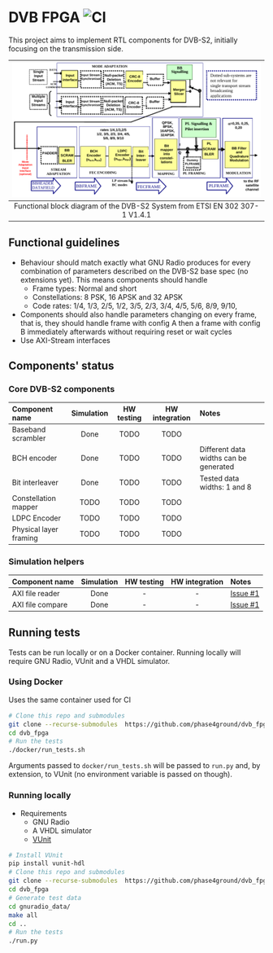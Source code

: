 # DVB FPGA ![CI](https://github.com/phase4ground/dvb_fpga/workflows/CI/badge.svg)

This project aims to implement RTL components for DVB-S2, initially focusing on
the transmission side.

| ![System architecture](misc/system_architecture.png)                        |
| :---:                                                                       |
| Functional block diagram of the DVB-S2 System from ETSI EN 302 307-1 V1.4.1 |

## Functional guidelines

* Behaviour should match exactly what GNU Radio produces for every combination of
  parameters described on the DVB-S2 base spec (no extensions yet). This means
  components should handle
  * Frame types: Normal and short
  * Constellations: 8 PSK, 16 APSK and 32 APSK
  * Code rates: 1/4, 1/3, 2/5, 1/2, 3/5, 2/3, 3/4, 4/5, 5/6, 8/9, 9/10,
* Components should also handle parameters changing on every frame, that is, they
  should handle frame with config A then a frame with config B immediately
  afterwards without requiring reset or wait cycles
* Use AXI-Stream interfaces

## Components' status

<!-- Definitions of each development stage: -->

<!-- * Simulation -->
<!--   * Data must match GNU Radio's output -->
<!--   * **Back to back data:** check no bubbles are inserted -->
<!--   * **Slow reader:** check that AXI backpressure works as expected -->
<!--   * **Slow writer:** check that output data is throttled correctly -->
<!--   * **Slow write and reader:** check AXI handshaking works as expected -->
<!-- * Hardware testing -->
<!--   * Check components is synthesized/implemented as expected by EDA tools -->
<!--   * Check for possible timing issues (too many logic levels, unintended latches, -->
<!--     etc) -->
<!--   [> * Still TBD. Basic idea is to stream data in/out via PCIe or DDR where the host <] -->
<!--   [>   compares the actual and the expected results <] -->
<!--   [> * Might be interesting to have a generic GNU Radio to PCIe bridge so that one <] -->
<!--   [>   could offload create a block diagram on GRC and run parts of it on a real <] -->
<!--   [>   card <] -->
<!-- * Hardware integration -->
<!--   * Same as hardware testing but chaining components together to check it handles -->
<!--     multiple configs as expected -->
<!--   * Check that timing constraints are met when components are used together -->

### Core DVB-S2 components

| Component name         | Simulation | HW testing | HW integration | Notes                                  |
| :---                   | :---:      | :--:       | :--:           | :---                                   |
| Baseband scrambler     | Done       | TODO       | TODO           |                                        |
| BCH encoder            | Done       | TODO       | TODO           | Different data widths can be generated |
| Bit interleaver        | Done       | TODO       | TODO           | Tested data widths: 1 and 8            |
| Constellation mapper   | TODO       | TODO       | TODO           |                                        |
| LDPC Encoder           | TODO       | TODO       | TODO           |                                        |
| Physical layer framing | TODO       | TODO       | TODO           |                                        |

### Simulation helpers

| Component name   | Simulation | HW testing | HW integration | Notes               |
| :---             | :---:      | :--:       | :--:           | :---                |
| AXI file reader  | Done       | -          | -              | [Issue #1][issue_1] |
| AXI file compare | Done       | -          | -              | [Issue #1][issue_1] |

## Running tests

Tests can be run locally or on a Docker container. Running locally will require
GNU Radio, VUnit and a VHDL simulator.

### Using Docker

Uses the same container used for CI

```sh
# Clone this repo and submodules
git clone --recurse-submodules  https://github.com/phase4ground/dvb_fpga
cd dvb_fpga
# Run the tests
./docker/run_tests.sh
```

Arguments passed to `docker/run_tests.sh` will be passed to `run.py` and, by
extension, to VUnit (no environment variable is passed on though).

### Running locally

* Requirements
  * GNU Radio
  * A VHDL simulator
  * [VUnit][vunit]

```sh
# Install VUnit
pip install vunit-hdl
# Clone this repo and submodules
git clone --recurse-submodules  https://github.com/phase4ground/dvb_fpga
cd dvb_fpga
# Generate test data
cd gnuradio_data/
make all
cd ..
# Run the tests
./run.py
```

[vunit]: https://vunit.github.io/
[issue_1]: https://github.com/phase4ground/dvb_fpga/issues/1
